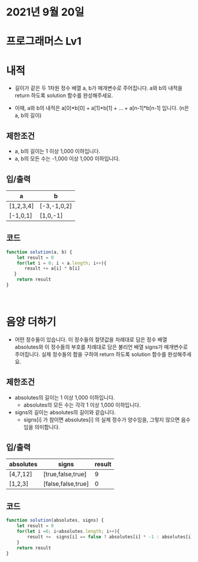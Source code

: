 # 2021년 9월 20일
# 프로그래머스 Lv1
# 내적 
- 길이가 같은 두 1차원 정수 배열 a, b가 매개변수로 주어집니다. a와 b의 내적을 return 하도록 solution 함수를 완성해주세요.

- 이때, a와 b의 내적은 a[0]*b[0] + a[1]*b[1] + ... + a[n-1]*b[n-1] 입니다. (n은 a, b의 길이)

## 제한조건 
- a, b의 길이는 1 이상 1,000 이하입니다.
- a, b의 모든 수는 -1,000 이상 1,000 이하입니다.

## 입/출력
|a|b|
|--|--|
|[1,2,3,4]|[-3,-1,0,2]|
|[-1,0,1]|[1,0,-1]|


## 코드
```javascript
function solution(a, b) {
    let result = 0
    for(let i = 0; i < a.length; i++){
       result += a[i] * b[i]
   }
    return result
}
``` 

<br>

# 음양 더하기
- 어떤 정수들이 있습니다. 이 정수들의 절댓값을 차례대로 담은 정수 배열 absolutes와 이 정수들의 부호를 차례대로 담은 불리언 배열 signs가 매개변수로 주어집니다. 실제 정수들의 합을 구하여 return 하도록 solution 함수를 완성해주세요.

## 제한조건 
- absolutes의 길이는 1 이상 1,000 이하입니다.
    - absolutes의 모든 수는 각각 1 이상 1,000 이하입니다.
- signs의 길이는 absolutes의 길이와 같습니다.
    - signs[i] 가 참이면 absolutes[i] 의 실제 정수가 양수임을, 그렇지 않으면 음수임을 의미합니다.

## 입/출력
|absolutes|signs|result|
|------|---|---|
|[4,7,12]|[true,false,true]|9|
|[1,2,3]|[false,false,true]|0|


## 코드
```javascript
function solution(absolutes, signs) {
    let result = 0
    for(let i =0; i<absolutes.length; i++){
        result +=  signs[i] == false ? absolutes[i] * -1 : absolutes[i]
    }
    return result
}
```
